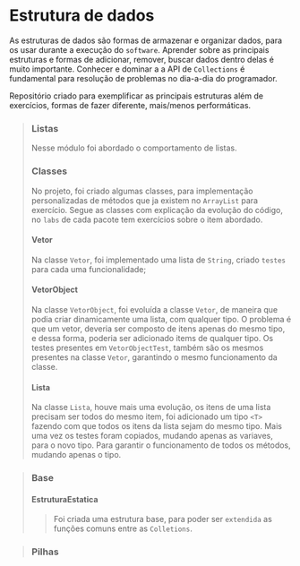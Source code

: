 # Estrutura de dados
As estruturas de dados são formas de armazenar e organizar dados, para os usar durante a execução do `software`.
Aprender sobre as principais estruturas e formas de adicionar, remover, buscar dados dentro delas é muito importante.
Conhecer e dominar a a API de `Collections` é fundamental para resolução de problemas no dia-a-dia do programador.

Repositório criado para exemplificar as principais estruturas além de exercícios, formas de fazer diferente, mais/menos performáticas.
>### Listas
>Nesse módulo foi abordado o comportamento de listas.
>### Classes
>No projeto, foi criado algumas classes, para implementação personalizadas de métodos  que ja existem no `ArrayList` para exercício. Segue as classes com explicação da evolução do código, no  `labs` de cada pacote tem exercícios sobre o item abordado.
>#### Vetor
>Na classe `Vetor`, foi implementado uma lista de `String`, criado `testes` para cada uma funcionalidade;
>#### VetorObject
>Na classe `VetorObject`, foi evoluída a classe `Vetor`, de maneira que podia criar dinamicamente uma lista, com qualquer tipo.
>O problema é que um vetor, deveria ser composto de itens apenas do mesmo tipo, e dessa forma, poderia ser adicionado items
>de qualquer tipo. Os testes presentes em `VetorObjectTest`, também são os mesmos presentes na classe `Vetor`, garantindo o mesmo funcionamento da classe.
>#### Lista
>Na classe `Lista`, houve mais uma evolução, os itens  de uma lista precisam ser todos do mesmo item, foi adicionado um tipo `<T>` fazendo com 
>que todos os itens da lista sejam do mesmo tipo. Mais uma vez os testes foram copiados, mudando apenas as variaves, para o novo tipo.
>Para garantir o funcionamento de todos os métodos, mudando apenas o tipo.


>### Base
> #### EstruturaEstatica
>> Foi criada uma estrutura base, para poder ser `extendida` as funções comuns entre as `Colletions`.

>### Pilhas